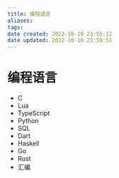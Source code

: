 ```yaml
---
title: 编程语言
aliases: 
tags: 
date created: 2022-10-10 23:55:12
date updated: 2022-10-10 23:59:51
---
```


# 编程语言

- C
- Lua
- TypeScript
- Python
- SQL
- Dart
- Haskell
- Go
- Rust
- 汇编
